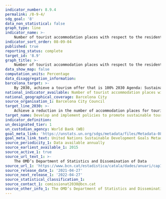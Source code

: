 ```yaml
---
indicator_number: 8.9.4
permalink: /8-9-4/
sdg_goal: '8'
data_non_statistical: false
graph_type: line
indicator_name: >-
    Number of tourist accommodation places with respect to the residential population
indicator_sort_order: 08-09-04
published: true
reporting_status: complete
target_id: '8.9'
graph_title: >-
    Number of tourist accommodation places with respect to the residential population
data_show_map: false
computation_units: Percentage
data_disaggregation_information: 
barcelona_target: >-
    By 2030, achieve a tourism offer that is 100% 2030 Agenda: Sustainable, safe and high-quality
national_indicator_available: Number of tourist accommodation places with respect to the residential population
national_geographical_coverage: Barcelona City
source_organisation_1: Barcelona City Council
target_line_2030: >-
    Achieve a reduction in the number of accommodation places for tourists with respect to those for city residents: Equal to or less than 8.5%
target_name: Develop and implement policies to promote sustainable tourism which create employment and promote local culture and products
indicator_definition:
un_designated_tier: 1
un_custodian_agency: World Bank (WB)
goal_meta_link: 'https://unstats.un.org/sdgs/metadata/files/Metadata-08-09-01.pdf'
goal_meta_link_text: United Nations Sustainable Development Goals Metadata (pdf 894kB)
source_periodicity_1: Data available annually
source_earliest_available_1: 2015 
source_active_1: true
source_url_text_1: >-
    The OMD’s Department of Statistics and Dissemination of Data
source_url_1: 'https://www.bcn.cat/estadistica/catala/dades/anuari/cap13/C1301030.htm'
source_release_date_1: '2021-04-27'
source_next_release_1: '2022-04-27'
source_statistical_classification_1: 
source_contact_1: comissionat2030@bcn.cat
source_other_info_1: The OMD’s Department of Statistics and Dissemination of Data
---
```

